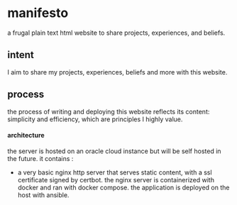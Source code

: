 # manifesto


a frugal plain text html website to share projects, experiences, and beliefs.

## intent


I aim to share my projects, experiences, beliefs and more with this website.

## process


the process of writing and deploying this website reflects its content: simplicity and efficiency, which are principles I highly value.

#### architecture

the server is hosted on an oracle cloud instance but will be self hosted in the future. it contains :  
- a very basic nginx http server that serves static content, with a ssl certificate signed by certbot. the nginx server is containerized with docker and ran with docker compose. the application is deployed on the host with ansible.
